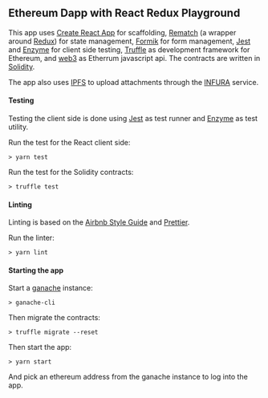 ## Ethereum Dapp with React Redux Playground

This app uses [Create React App](https://github.com/facebook/create-react-app) for scaffolding,
[Rematch](https://rematch.gitbooks.io/rematch/) (a wrapper around [Redux](https://redux.js.org/)) for state management, [Formik](https://github.com/jaredpalmer/formik) for form management, [Jest](https://jestjs.io/) and [Enzyme](https://airbnb.io/enzyme/) for client side testing,  [Truffle](https://truffleframework.com/) as development framework for Ethereum, and [web3](https://github.com/ethereum/web3.js/) as Etherrum javascript api. The contracts are written in [Solidity](https://solidity.readthedocs.io/).

The app also uses [IPFS](https://ipfs.io/) to upload attachments through the [INFURA](https://blog.infura.io/) service.

#### Testing

Testing the client side is done using [Jest](https://jestjs.io/) as test runner and [Enzyme](https://airbnb.io/enzyme/) as test utility.

Run the test for the React client side:
```
> yarn test
```

Run the test for the Solidity contracts:
```
> truffle test
```

#### Linting

Linting is based on the [Airbnb Style Guide](https://github.com/airbnb/javascript) and [Prettier](https://github.com/prettier/prettier).

Run the linter:

```
> yarn lint
```

#### Starting the app

Start a [ganache](https://truffleframework.com/ganache) instance:
```
> ganache-cli
```

Then migrate the contracts:
```
> truffle migrate --reset
```

Then start the app:
```
> yarn start
```

And pick an ethereum address from the ganache instance to log into the app.